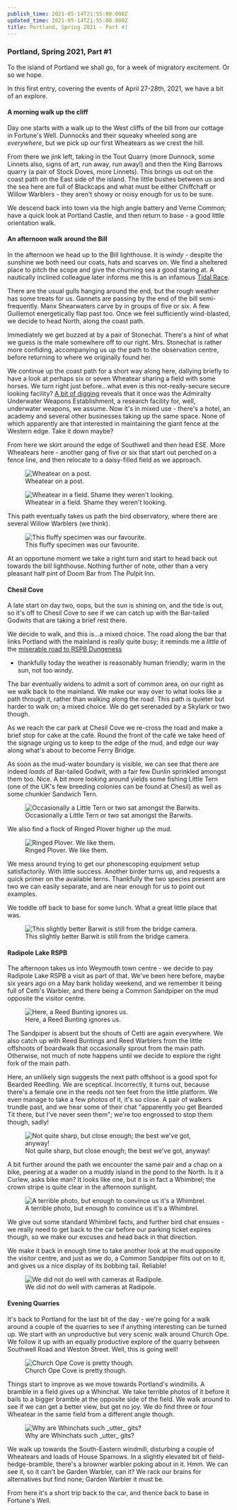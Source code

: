 ```yaml
---
publish_time: 2021-05-14T21:55:00.000Z
updated_time: 2021-05-14T21:55:00.000Z
title: Portland, Spring 2021 - Part #1 
---
```


### Portland, Spring 2021, Part #1

To the island of Portland we shall go, for a week of migratory excitement. Or
so we hope.

In this first entry, covering the events of April 27-28th, 2021, we have a
 bit of an explore.

#### A morning walk up the cliff

Day one starts with a walk up to the West cliffs of the bill from
our cottage in Fortune's Well. Dunnocks and their squeaky wheeled song are
_everywhere_, but we pick up our first Wheatears as we crest the hill.
 
From there we jink left, taking in the Tout Quarry (more Dunnock, some
Linnets also, signs of art, run away, run away!) and then the King Barrows
quarry (a pair of Stock Doves, more Linnets). This brings us out on
the coast path on the East side of the island. The little bushes between
us and the sea here are full of Blackcaps and what must be either Chiffchaff or
Willow Warblers - they aren't showy or noisy enough for us to be sure.

We descend back into town via the high angle battery and Verne
Common; have a quick look at Portland Castle, and then return to base - a good
little orientation walk.

#### An afternoon walk around the Bill

In the afternoon we head up to the Bill lighthouse. It is _windy_ -
despite the sunshine we both need our coats, hats and scarves on. We
find a sheltered place to pitch the scope and give the churning sea a
good staring at. A nautically inclined colleague later informs me this is an
 infamous [Tidal Race](https://en.wikipedia.org/wiki/Tidal_race).

There are the usual gulls hanging around the end, but
the rough weather has some treats for us. Gannets are passing by the
end of the bill semi-frequently. Manx Shearwaters carve by in groups
of five or six. A few Guillemot energetically flap past too. Once we
feel sufficiently wind-blasted, we decide to head North, along the coast path.

Immediately we get buzzed at by a pair of Stonechat. There's a hint of
what we guess is the male somewhere off to our right. Mrs. Stonechat is rather
more confiding, accompanying us up the path to the observation centre,
before returning to where we originally found her.

We continue up the coast path for a short way along here, dallying
briefly to have a look at perhaps six or seven Wheatear sharing a
field with some horses. We turn right just before...what even is this
not-really-secure secure looking facility? [A bit of digging](https://www.admiraltyhotel.com/?page_id=42) reveals
that it once was the Admiralty Underwater Weapons Establishment, a
research facility for, well, underwater weapons, we assume. Now it's
in mixed use - there's a hotel, an academy and several other
businesses taking up the same space. None of which apparently are that
interested in maintaining the giant fence at the Western edge. Take it
down maybe?

From here we skirt around the edge of Southwell and then head
ESE. More Wheatears here - another gang of five or six that start out
perched on a fence line, and then relocate to a daisy-filled field as
we approach. 

<figure class="figure">
    <img
        src="wheatear-post.png"
        class="figure-img img-fluid rounded"
        alt="Wheatear on a post."/>
    <figcaption class="figure-caption text-center">
        Wheatear on a post.
    </figcaption>
</figure>

<figure class="figure">
    <img
        src="wheatear-field.png"
        class="figure-img img-fluid rounded"
        alt="Wheatear in a field. Shame they weren't looking."/>
    <figcaption class="figure-caption text-center">
        Wheatear in a field. Shame they weren't looking.
    </figcaption>
</figure>

This path eventually takes us path the bird observatory, where there are
several Willow Warblers (we think).

<figure class="figure">
    <img
        src="fluffy-ww.png"
        class="figure-img img-fluid rounded"
        alt="This fluffy specimen was our favourite."/>
    <figcaption class="figure-caption text-center">
        This fluffy specimen was our favourite.
    </figcaption>
</figure>

At an opportune moment we take a right turn and start to head back
out towards the bill lighthouse. Nothing further of note, other than a
very pleasant half pint of Doom Bar from The Pulpit Inn.

#### Chesil Cove

A late start on day two, oops, but the sun is shining on, and the
tide is out, so it's off to Chesil Cove to see if we can catch up with the
Bar-tailed Godwits that are taking a brief rest there.

We decide to walk, and this is...a mixed choice. The road along the
bar that links Portland with the mainland is really quite busy; it
reminds me a _little_ of the [miserable road to RSPB
Dungeness](/features/a-200-bird-year/part-37-dungeness.html)
- thankfully today the weather is reasonably human friendly; warm in
the sun, not too windy.

The bar eventually widens to admit a sort of common area, on our right
as we walk back to the mainland. We make our way over to what looks
like a path through it, rather than walking along the road. This path
is quieter but harder to walk on; a mixed choice. We do get serenaded
by a Skylark or two though.

As we reach the car park at Chesil Cove we re-cross the road and make
a brief stop for cake at the café. Round the front of the café we take
heed of the signage urging us to keep to the edge of the mud, and edge
our way along what's about to become Ferry Bridge.

As soon as the mud-water boundary is visible, we can see that there
are indeed *loads* of Bar-tailed Godwit, with a fair few Dunlin
sprinkled amongst them too. Nice. A bit more looking around yields
some fishing Little Tern (one of the UK's few breeding colonies can be
found at Chesil) as well as some chunkier Sandwich Tern. 

<figure class="figure">
    <img
        src="godwits-and-little-terns.png"
        class="figure-img img-fluid rounded"
        alt="Occasionally a Little Tern or two sat amongst the Barwits."/>
    <figcaption class="figure-caption text-center">
        Occasionally a Little Tern or two sat amongst the Barwits.
    </figcaption>
</figure>

We also find a flock of Ringed Plover higher up the mud.

<figure class="figure">
    <img
        src="ringed-plover.png"
        class="figure-img img-fluid rounded"
        alt="Ringed Plover. We like them."/>
    <figcaption class="figure-caption text-center">
        Ringed Plover. We like them.
    </figcaption>
</figure>

We mess around trying to get our phonescoping equipment setup
satisfactorily. With little success. Another birder turns up, and requests a
quick primer on the available terns. Thankfully the two species present are
two we can easily separate, and are near enough for us to point out examples.

We toddle off back to base for some lunch. What a great little place
that was.

<figure class="figure">
    <img
        src="barwit.png"
        class="figure-img img-fluid rounded"
        alt="This slightly better Barwit is still from the bridge camera."/>
    <figcaption class="figure-caption text-center">
        This slightly better Barwit is still from the bridge camera.
    </figcaption>
</figure>

#### Radipole Lake RSPB

The afternoon takes us into Weymouth town centre - we decide to pay
Radipole Lake RSPB a visit as part of that. We've been here before,
maybe six years ago on a May bank holiday weekend, and we remember it
being full of Cetti's Warbler, and there being a Common Sandpiper on
the mud opposite the visitor centre.

<figure class="figure">
    <img
        src="reed-bunting-ignore.png"
        class="figure-img img-fluid rounded"
        alt="Here, a Reed Bunting ignores us."/>
    <figcaption class="figure-caption text-center">
        Here, a Reed Bunting ignores us.
    </figcaption>
</figure>

The Sandpiper is absent but the shouts of Cetti are again
everywhere. We also catch up with Reed Buntings and Reed Warblers from
the little offshoots of boardwalk that occasionally sprout from the
main path. Otherwise, not much of note happens until we decide to
explore the right fork of the main path.

Here, an unlikely sign suggests the next path offshoot is a good spot
for Bearded Reedling. We are sceptical. Incorrectly, it turns out,
because there's a female one in the reeds not ten feet from the little
platform. We even manage to take a few photos of it, it's so close. A
pair of walkers trundle past, and we hear some of their chat
"apparently you get Bearded Tit there, but I've never seen them";
we're too engrossed to stop them though, sadly!

<figure class="figure">
    <img
        src="bearded-reedling.png"
        class="figure-img img-fluid rounded"
        alt="Not quite sharp, but close enough; the best we've got, anyway!"/>
    <figcaption class="figure-caption text-center">
        Not quite sharp, but close enough; the best we've got, anyway!
    </figcaption>
</figure>

A bit further around the path we encounter the same pair and a chap on
a bike, peering at a wader on a muddy island in the pond to the
North. Is it a Curlew, asks bike man? It looks like one, but it is in
fact a Whimbrel; the crown stripe is quite clear in the afternoon
sunlight.

<figure class="figure">
    <img
        src="blurry-whimbrel.png"
        class="figure-img img-fluid rounded"
        alt="A terrible photo, but enough to convince us it's a Whimbrel."/>
    <figcaption class="figure-caption text-center">
        A terrible photo, but enough to convince us it's a Whimbrel.
    </figcaption>
</figure>

We give out some standard Whimbrel facts, and further bird
chat ensues - we really need to get back to the car before our parking
ticket expires though, so we make our excuses and head back in that
direction.

We make it back in enough time to take another look at the mud
opposite the visitor centre, and just as we do, a Common Sandpiper
flits out on to it, and gives us a nice display of its bobbing
tail. Reliable!

<figure class="figure">
    <img
        src="common-sandpiper.png"
        class="figure-img img-fluid rounded"
        alt="We did not do well with cameras at Radipole."/>
    <figcaption class="figure-caption text-center">
        We did not do well with cameras at Radipole.
    </figcaption>
</figure>

#### Evening Quarries

It's back to Portland for the last bit of the day - we're going for a
walk around a couple of the quarries to see if anything interesting
can be turned up. We start with an unproductive but very scenic walk
around Church Ope. We follow it up with an equally productive explore
of the quarry between Southwell Road and Weston Street. Well, this is
going well!

<figure class="figure">
    <img
        src="church-ope-cove.png"
        class="figure-img img-fluid rounded"
        alt="Church Ope Cove is pretty though."/>
    <figcaption class="figure-caption text-center">
        Church Ope Cove is pretty though.
    </figcaption>
</figure>

Things start to improve as we move towards Portland's windmills. A
bramble in a field gives up a Whinchat. We take terrible photos of it
before it bails to a bigger bramble at the opposite side of the
field. We walk around to see if we can get a better view, but get no
joy. We do find three or four Wheatear in the same field from a
different angle though.

<figure class="figure">
    <img
        src="rubbish-whinchat.png"
        class="figure-img img-fluid rounded"
        alt="Why are Whinchats such _utter_ gits?"/>
    <figcaption class="figure-caption text-center">
        Why are Whinchats such _utter_ gits?
    </figcaption>
</figure>

We walk up towards the South-Eastern windmill, disturbing a couple of
Wheatears and loads of House Sparrows. In a slightly elevated bit of
field-hedge-bramble, there's a browner warbler poking about in
it. Hmm. We can see it, so it can't be Garden Warbler, can it? We
rack our brains for alternatives but find none; Garden Warbler it must be.

From here it's a short trip back to the car, and thence back to base
in Fortune's Well.